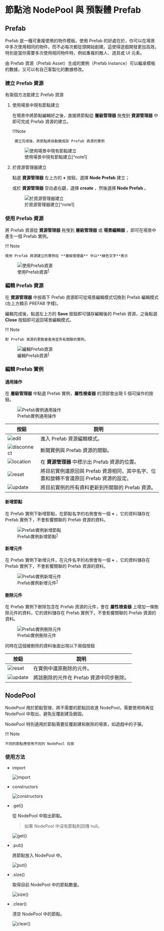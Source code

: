 # 節點池 NodePool 與 預製體 Prefab

## Prefab

Prefab 是一種可重複使用的物件模板。使用 Prefab 的好處在於，你可以在場景中多次使用相同的物件，而不必每次都從頭開始創建。這使得遊戲開發更加高效，特別是當你需要多次使用相同物件時，例如重複的敵人、道具或 UI 元素。

由 Prefab 資源（Prefab Asset）生成的實例（Prefab Instance）可以繼承模板的數據，又可以有自己客製化的數據修改。

### 建立 Prefab 資源

有兩個方法能建立 Prefab 資源

1.  使用場景中現有節點建立

    在場景中將節點編輯好之後，直接將節點從 **層級管理器** 拖曳到 **資源管理器** 中即可完成 Prefab 資源的建立。

    !!!Note

         建立完成後，原節點將自動變成該 Prefab 資源的實例

    <figure>
        <img src="/webgame-engine/assets/prefab/create-prefab.gif" alt="使用場景中現有節點建立"/>
        <figcaption>使用場景中現有節點建立[^note1]</figcaption>
    </figure>

2.  於資源管理器建立

    點選 **資源管理器** 左上方的 **+** 按鈕，選擇 **Node Prefab** 建立；

    或於 **資源管理器** 空白處右鍵，選擇 **create** ，然後選擇 **Node Prefab** 。

    <figure>
        <img src="/webgame-engine/assets/prefab/create.png" alt="於資源管理器建立"/>
        <figcaption>於資源管理器建立[^note1]</figcaption>
    </figure>

### 使用 Prefab 資源

將 Prefab 資源從 **資源管理器** 拖曳到 **層級管理器** 或 **場景編輯器** ，即可在場景中產生一個 Prefab 實例。

!!! Note

    使用 Prefab 資源建立的實例在 **層級管理器** 中以**綠色文字**表示

<figure>
    <img src="/webgame-engine/assets/prefab/use-prefab.gif" alt="使用Prefab資源"/>
    <figcaption>使用Prefab資源<sup id="fnref3:note1"><a class="footnote-ref" href="#fn:note1" role="doc-noteref">1</a></sup></figcaption>
</figure>

### 編輯 Prefab 資源

在 **資源管理器** 中按兩下 Prefab 資源即可從場景編輯模式切換到 Prefab 編輯模式(左上方顯示 PREFAB 字樣)。

編輯完成後，點選左上方的 **Save** 按鈕即可儲存編輯後的 Prefab 資源，之後點選 **Close** 按鈕即可返回場景編輯模式。

!!! Note

    對 Prefab 資源的更動會套用至所有關聯的實例。

<figure>
    <img src="/webgame-engine/assets/prefab/prefab-edit-mode.gif" alt="編輯Prefab資源"/>
    <figcaption>編輯Prefab資源<sup id="fnref4:note1"><a class="footnote-ref" href="#fn:note1" role="doc-noteref">1</a></sup></figcaption>
</figure>

### 編輯 Prefab 實例

#### 通用操作

在 **層級管理器** 中點選 Prefab 實例，**屬性檢查器** 的頂部會出現 5 個可操作的按鈕。

<figure>
    <img src="/webgame-engine/assets/prefab/edit-prefab.png" alt="Prefab實例通用操作"/>
    <figcaption>Prefab實例通用操作</figcaption>
</figure>

| 按鈕                                                        | 說明                                                                                   |
| ----------------------------------------------------------- | -------------------------------------------------------------------------------------- |
| ![edit](/webgame-engine/assets/prefab/edit.png)             | 進入 Prefab 資源編輯模式。                                                             |
| ![disconnect](/webgame-engine/assets/prefab/disconnect.png) | 斷開實例與 Prefab 資源的關聯。                                                         |
| ![location](/webgame-engine/assets/prefab/location.png)     | 在 **資源管理器** 中標示出 Prefab 資源的位置。                                         |
| ![reset](/webgame-engine/assets/prefab/reset.png)           | 將目前實例還原回與 Prefab 資源相同，其中名字、位置和旋轉不會還原回 Prefab 資源的設定。 |
| ![update](/webgame-engine/assets/prefab/update.png)         | 將目前實例的所有資料更新到所關聯的 Prefab 資源。                                       |

#### 新增節點

在 Prefab 實例下新增節點，在節點名字的右側會有一個 **+** ，它的資料儲存在 Prefab 實例下，不會影響關聯的 Prefab 資源的資料。

<figure>
    <img src="/webgame-engine/assets/prefab/prefab-mounted-children.png" alt="Prefab實例新增節點"/>
    <figcaption>Prefab實例新增節點<sup id="fnref5:note1"><a class="footnote-ref" href="#fn:note1" role="doc-noteref">1</a></sup></figcaption>
</figure>

#### 新增元件

在 Prefab 實例下新增元件，在元件名字的右側會有一個 **+** ，它的資料儲存在 Prefab 實例下，不會影響關聯的 Prefab 資源的資料。

<figure>
    <img src="/webgame-engine/assets/prefab/instance-add-component.png" alt="Prefab實例新增元件"/>
    <figcaption>Prefab實例新增元件<sup id="fnref6:note1"><a class="footnote-ref" href="#fn:note1" role="doc-noteref">1</a></sup></figcaption>
</figure>

#### 刪除元件

在 Prefab 實例下刪除包含在 Prefab 資源的元件，會在 **屬性檢查器** 上增加一條刪除元件的資料，它的資料儲存在 Prefab 實例下，不會影響關聯的 Prefab 資源的資料。

<figure>
    <img src="/webgame-engine/assets/prefab/instance-remove-component.png" alt="Prefab實例刪除元件"/>
    <figcaption>Prefab實例刪除元件</figcaption>
</figure>

同時在這個被刪除的資料後面出現以下兩個按鈕

| 按鈕                                                | 說明                                     |
| --------------------------------------------------- | ---------------------------------------- |
| ![reset](/webgame-engine/assets/prefab/reset.png)   | 在實例中還原刪除的元件。                 |
| ![update](/webgame-engine/assets/prefab/update.png) | 將該刪除的元件在 Prefab 資源中同步刪除。 |

## NodePool

NodePool 用於節點管理，將不需要的節點回收進 NodePool，需要使用時再從 NodePool 中取出，避免反覆創建及銷毀。

NodePool 特別適用於節點需要反覆創建和刪除的場景，如遊戲中的子彈。

!!! Note

    不同的節點應使用不同的 NodePool 存放

### 使用方法

- import

  ![import](/webgame-engine/assets/prefab/NodePool/import.png)

- constructors

  ![constructors](/webgame-engine/assets/prefab/NodePool/constructors.png)

- .get()

  從 NodePool 中取出節點。

  > 如果 NodePool 中沒有節點則回傳 null。

  ![get()](/webgame-engine/assets/prefab/NodePool/get.png)

- .put()

  將節點放入 NodePool 中。

  ![put()](/webgame-engine/assets/prefab/NodePool/put.png)

- .size()

  取得目前 NodePool 中的節點數量。

  ![size()](/webgame-engine/assets/prefab/NodePool/size.png)

- .clear()

  清空 NodePool 中的節點。

  ![clear()](/webgame-engine/assets/prefab/NodePool/clear.png)

[^note1]: [Cocos Creator 3.6 Manual - Prefab](https://docs.cocos.com/creator/3.6/manual/en/asset/prefab.html)
[^note2]: [Cocos Creator 3.6 API - NodePool](https://docs.cocos.com/creator/3.6/api/en/class/NodePool)
